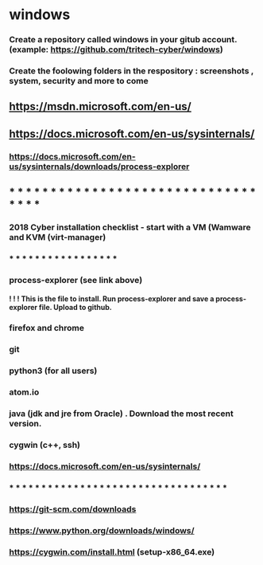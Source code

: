 # windows
### Create a repository called windows in your gitub account. (example: https://github.com/tritech-cyber/windows)
### Create the foolowing folders in the respository : screenshots , system,  security and more to come
## https://msdn.microsoft.com/en-us/
## https://docs.microsoft.com/en-us/sysinternals/
### https://docs.microsoft.com/en-us/sysinternals/downloads/process-explorer
## * * * * * * * * * * * * * * * * * * * * * * * * * * * * * * * * * *
### 2018 Cyber installation checklist - start with a VM (Wamware and KVM (virt-manager)
### * * * * * * * * * * * * * * * * * 
### process-explorer (see link above)
#### ! ! ! This is the file to install.  Run process-explorer and save a process-explorer file.  Upload to github.
### firefox and chrome
### git
### python3 (for all users)
### atom.io
### java (jdk and jre from Oracle) . Download the most recent version.
### cygwin (c++, ssh)
###
### https://docs.microsoft.com/en-us/sysinternals/
### * * * * * * * * * * * * * * * * * * * * * * * * * * * * * * * * * * 
### https://git-scm.com/downloads
### https://www.python.org/downloads/windows/
### https://cygwin.com/install.html (setup-x86_64.exe)
###
